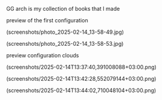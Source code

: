 GG arch is my collection of books that I made

preview of the first configuration

(screenshots/photo_2025-02-14_13-58-49.jpg)

(screenshots/photo_2025-02-14_13-58-53.jpg)

preview configuration clouds

(screenshots/2025-02-14T13:37:40,391008088+03:00.png)

(screenshots/2025-02-14T13:42:28,552079144+03:00.png)

(screenshots/2025-02-14T13:44:02,710048104+03:00.png)
